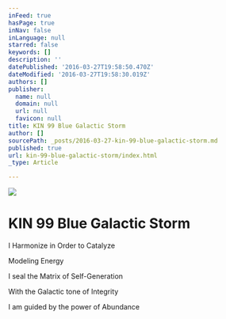```yaml
---
inFeed: true
hasPage: true
inNav: false
inLanguage: null
starred: false
keywords: []
description: ''
datePublished: '2016-03-27T19:58:50.470Z'
dateModified: '2016-03-27T19:58:30.019Z'
authors: []
publisher:
  name: null
  domain: null
  url: null
  favicon: null
title: KIN 99 Blue Galactic Storm
author: []
sourcePath: _posts/2016-03-27-kin-99-blue-galactic-storm.md
published: true
url: kin-99-blue-galactic-storm/index.html
_type: Article

---
```

![](https://the-grid-user-content.s3-us-west-2.amazonaws.com/cb760ccb-ad57-4181-a919-3067d03f61d5.png)

# KIN 99 Blue Galactic Storm

I Harmonize in Order to Catalyze

Modeling Energy

I seal the Matrix of Self-Generation

With the Galactic tone of Integrity

I am guided by the power of Abundance